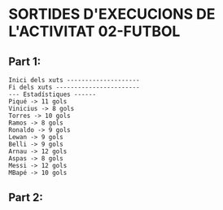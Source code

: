 # SORTIDES D'EXECUCIONS DE L'ACTIVITAT 02-FUTBOL

## Part 1:

```
Inici dels xuts --------------------
Fi dels xuts -----------------------
--- Estadístiques ------
Piqué -> 11 gols
Vinicius -> 8 gols
Torres -> 10 gols
Ramos -> 8 gols
Ronaldo -> 9 gols
Lewan -> 9 gols
Belli -> 9 gols
Arnau -> 12 gols
Aspas -> 8 gols
Messi -> 12 gols
MBapé -> 10 gols
```

## Part 2:

```
```